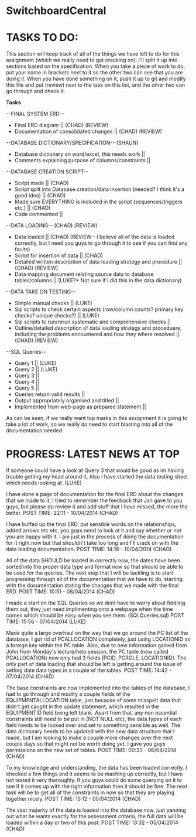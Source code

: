 SwitchboardCentral
===============

TASKS TO DO: 
===============
This section will keep track of all of the things we have left to do for this assignment (which we really need to get cracking on). I'll split it up into sections based on the specification. When you take a piece of work to do, put your name in brackets next to it so the other two can see that you are doing it. When you have done something on it, push it up to git and modify this file and put (review) next to the task on this list, and the other two can go through and check it. 

__Tasks__

--FINAL SYSTEM ERD-- 
  * Final ERD diagram || (CHAD) (REVIEW)
  * Documentation of consolidated changes || (CHAD) (REVIEW)
  
--DATABASE DICTIONARY/SPECIFICATION-- (SHAUN)
  * Database dictionary on word/excel, this needs work || 
  * Comments explaining purpose of columns/constraints || 

--DATABASE CREATION SCRIPT--
  * Script made || (CHAD)
  * Script split into Database creation/data insertion (needed? I think it's a good idea) || (CHAD)
  * Made sure EVERYTHING is included in the script (sequences/triggers etc.) || (CHAD)
  * Code commented || 

--DATA LOADING-- (CHAD) (REVIEW)
  * Data loaded || (CHAD) (REVIEW - I believe all of the data is loaded correctly, but I need you guys to go through                              it to see if you can find any faults)
  * Script for insertion of data || (CHAD)
  * Detailed written description of data loading strategy and procedure || (CHAD) (REVIEW)
  * Data mapping document relating source data to database tables/columns || (LUKE?* Not sure if i did this in the data dictionary)
  
--DATA TAKE ON TESTING-- 
  * Simple manual checks || (LUKE)
  * Sql scripts to check certain aspects (row/column counts? primary key checks? unique checks?) || (LUKE)
  * Sql scripts to run/rerun systematic and comprehensive checks || 
  * Outline/detailed description of data loading strategy and proceduere, including the problems encountered and how they where resolved || (CHAD) (REVIEW)

--SQL Queries--
  * Query 1 || (LUKE)
  * Query 2 || (LUKE)
  * Query 3 ||
  * Query 4 ||
  * Query 5 ||
  * Queries return valid results ||
  * Output appropriately organised and titled ||
  * Implemented from web-page as prepared statement ||
  
As can be seen, if we really want top marks in this assignment it is going to take a lot of work, so we really do need to start blasting into all of the documentation needed. 
  
PROGRESS: LATEST NEWS AT TOP
===============
If someone could have a look at Query 3 that would be good as im having trouble getting my head around it, Also i have started the data testing sheet which needs looking at. (LUKE)

I have done a page of documentation for the final ERD about the changes that we made to it, I tried to remember the feedback that Jan gave to you guys, but please do review it and add stuff that I have missed, the more the better.
POST TIME: 22:11 - 10/04/2014 (CHAD)

I have buffed up the final ERD, put sensible words on the relationships, added arrows etc etc, you guys need to look at it and say whether or not you are happy with it. I am just in the process of doing the documentation for it right now but that shouldn't take too long and I'll crack on with the data loading documentation. 
POST TIME: 14:16 - 10/04/2014 (CHAD)

All of the data SHOULD be loaded in correctly now, the dates have been sorted into the proper data type and format now so that should be able to be used for the queries. The next step that I will be tackling is to start progressing through all of the documentation that we have to do, starting with the documentation stating the changes that we made with the final ERD. POST TIME: 10:51 - 08/04/2014 (CHAD)

I made a start on the SQL Queries so we dont have to worry about fiddling them out, they just need implimenting onto a webpage when the time comes which should be easy when you see them. (SQLQueries.sql) POST TIME: 15:56 - 07/04/2014 (LUKE)

Made quite a large overhaul on the way that we go around the PC list of the database, I got rid of PCALLOCATION completely, just using LOCATIONID as a foreign key within the PC table. Also, due to new information gained from John from Monday's lecture/help session, the PC table (now called PCALLOCATION) now only had 3 fields (PCID, PCROLE, LOCATIONID). The only part of data loading that should be left is getting around the issue of setting date data types in a couple of the tables. POST TIME: 14:42 - 07/04/2014 (CHAD)

The base constraints are now implemented into the tables of the database, I had to go through and modify a couple fields of the EQUIPMENTALLOCATION table, just because of some misspelt data that didn't get caught in the update statement, which resulted in the EQUIPMENTID field being left blank. Apart from that, any non essential constraints still need to be put in (NOT NULL etc), the data types of each field needs to be looked over and set to something sensible as well. The data dictionary needs to be updated with the new data structure that I made, but I am looking to make a couple more changes over the next couple days so that might not be worth doing yet. I gave you guys permissions on the new set of tables.
POST TIME: 00:33 - 06/04/2014 (CHAD)

To my knowledge and understanding, the data has been loaded correctly. I checked a few things and it seems to be maching up correctly, but I have not tested it very thoroughly. If you guys could do some querying on it to see if it comes up with the right information then it should be fine. The next task will be to get all of the constraints in now so that they are playing together nicely.
POST TIME: 15:12 - 05/04/2014 (CHAD)

The vast majority of the data is loaded into the database now, just panning out what he wants exactly for the assessment criteria, the full data will be loaded within a day or two of this post.
POST TIME: 13:32 - 05/04/2014 (CHAD)


